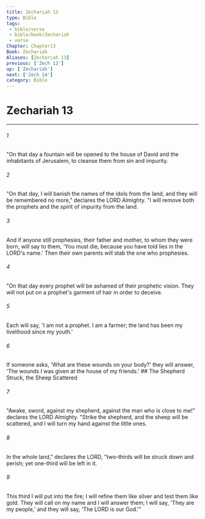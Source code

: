 ```yaml
---
title: Zechariah 13
type: Bible
tags:
 - bible/verse
 - bible/book/Zechariah
 - verse
Chapter: Chapter13
Book: Zechariah
Aliases: [Zechariah 13]
previous: ['Zech 12']
up: ['Zechariah']
next: ['Zech 14']
category: Bible
---
```

# Zechariah 13

***


###### 1 
"On that day a fountain will be opened to the house of David and the inhabitants of Jerusalem, to cleanse them from sin and impurity. 

###### 2 
"On that day, I will banish the names of the idols from the land, and they will be remembered no more," declares the LORD Almighty. "I will remove both the prophets and the spirit of impurity from the land. 

###### 3 
And if anyone still prophesies, their father and mother, to whom they were born, will say to them, 'You must die, because you have told lies in the LORD's name.' Then their own parents will stab the one who prophesies. 

###### 4 
"On that day every prophet will be ashamed of their prophetic vision. They will not put on a prophet's garment of hair in order to deceive. 

###### 5 
Each will say, 'I am not a prophet. I am a farmer; the land has been my livelihood since my youth.' 

###### 6 
If someone asks, 'What are these wounds on your body?' they will answer, 'The wounds I was given at the house of my friends.' ## The Shepherd Struck, the Sheep Scattered 

###### 7 
"Awake, sword, against my shepherd, against the man who is close to me!" declares the LORD Almighty. "Strike the shepherd, and the sheep will be scattered, and I will turn my hand against the little ones. 

###### 8 
In the whole land," declares the LORD, "two-thirds will be struck down and perish; yet one-third will be left in it. 

###### 9 
This third I will put into the fire; I will refine them like silver and test them like gold. They will call on my name and I will answer them; I will say, 'They are my people,' and they will say, 'The LORD is our God.'" 

